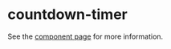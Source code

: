 countdown-timer
================

See the [component page](http://elements.divshot.io/countdown-timer) for more information.